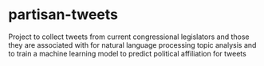 # partisan-tweets
Project to collect tweets from current congressional legislators and those they are associated with for natural language processing topic analysis and to train a machine learning model to predict political affiliation for tweets 
